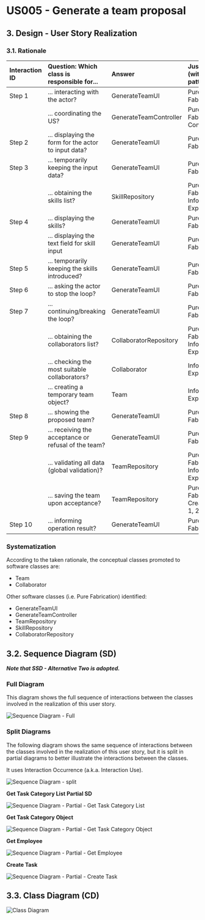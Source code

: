 # US005 - Generate a team proposal

## 3. Design - User Story Realization 

### 3.1. Rationale


| Interaction ID | Question: Which class is responsible for...                 | Answer                 | Justification (with patterns)        |
|:---------------|:------------------------------------------------------------|:-----------------------|:-------------------------------------|
| Step 1  		     | 	... interacting with the actor?                            | GenerateTeamUI         | Pure Fabrication                     |
|                | ... coordinating the US?                                    | GenerateTeamController | Pure Fabrication, Controller         |
| Step 2  		     | 	... displaying the form for the actor to input data?						 | GenerateTeamUI         | Pure Fabrication                     |
| Step 3  		     | 	... temporarily keeping the input data?                    | GenerateTeamUI         | Pure Fabrication                     |
|                | ... obtaining the skills list?                              | SkillRepository        | Pure Fabrication, Information Expert |
| Step 4  		     | 	... displaying the skills?                                 | GenerateTeamUI         | Pure Fabrication                     |
|                | ... displaying the text field for skill input               | GenerateTeamUI         | Pure Fabrication                     |
| Step 5  		     | 	... temporarily keeping the skills introduced?             | GenerateTeamUI         | Pure Fabrication                     |
| Step 6  		     | 	... asking the actor to stop the loop?						               | GenerateTeamUI         | Pure Fabrication                     |              
| Step 7  		     | 	... continuing/breaking the loop?                          | GenerateTeamUI         | Pure Fabrication                     |
|                | ... obtaining the collaborators list?                       | CollaboratorRepository | Pure Fabrication, Information Expert |
|                | ... checking the most suitable collaborators?               | Collaborator           | Information Expert                   |
|                | ... creating a temporary team object?                       | Team                   | Information Expert                   |
| Step 8         | ... showing the proposed team?                              | GenerateTeamUI         | Pure Fabrication                     |
| Step 9  		     | 	... receiving the acceptance or refusal of the team?       | GenerateTeamUI         | Pure Fabrication                     | 
|                | ... validating all data (global validation)?                | TeamRepository         | Pure Fabrication, Information Expert |
|                | ... saving the team upon acceptance?                        | TeamRepository         | Pure Fabrication, Creator (R: 1, 2)  |
| Step 10        | ... informing operation result?                             | GenerateTeamUI         | Pure Fabrication                     |

### Systematization ##

According to the taken rationale, the conceptual classes promoted to software classes are: 

* Team
* Collaborator

Other software classes (i.e. Pure Fabrication) identified: 

* GenerateTeamUI
* GenerateTeamController
* TeamRepository
* SkillRepository
* CollaboratorRepository


## 3.2. Sequence Diagram (SD)

_**Note that SSD - Alternative Two is adopted.**_

### Full Diagram

This diagram shows the full sequence of interactions between the classes involved in the realization of this user story.

![Sequence Diagram - Full](svg/us006-sequence-diagram-full.svg)

### Split Diagrams

The following diagram shows the same sequence of interactions between the classes involved in the realization of this user story, but it is split in partial diagrams to better illustrate the interactions between the classes.

It uses Interaction Occurrence (a.k.a. Interaction Use).

![Sequence Diagram - split](svg/us006-sequence-diagram-split.svg)

**Get Task Category List Partial SD**

![Sequence Diagram - Partial - Get Task Category List](svg/us006-sequence-diagram-partial-get-task-category-list.svg)

**Get Task Category Object**

![Sequence Diagram - Partial - Get Task Category Object](svg/us006-sequence-diagram-partial-get-task-category.svg)

**Get Employee**

![Sequence Diagram - Partial - Get Employee](svg/us006-sequence-diagram-partial-get-employee.svg)

**Create Task**

![Sequence Diagram - Partial - Create Task](svg/us006-sequence-diagram-partial-create-task.svg)

## 3.3. Class Diagram (CD)

![Class Diagram](svg/us006-class-diagram.svg)